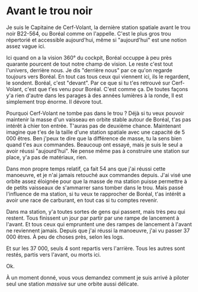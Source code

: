 # Avant le trou noir

Je suis le Capitaine de Cerf-Volant, la dernière station spatiale avant le trou noir B22-564, ou Boréal comme on l'appelle. C'est le plus gros trou répertorié et accessible aujourd'hui, même si "aujourd'hui" est une notion assez vague ici.

Ici quand on a la vision 360° du cockpit, Boréal occuppe à peu près quarante pourcent de tout notre champ de vision. Le reste c'est tout l'univers, derrière nous. Je dis "derrière nous" par ce qu'on regarde toujours vers Boréal. En tout cas tous ceux qui viennent ici, ils le regardent, le sondent. Boréal, c'est "devant". Par ce que si tu t'es retrouvé sur Cerf-Volant, c'est que t'es venu pour Boréal. C'est comme ça. De toutes façons y'a rien d'autre dans les parages à des années lumières à la ronde, Il est simplement trop énorme. Il dévore tout.

Pourquoi Cerf-Volant ne tombe pas dans le trou ? Déjà si tu veux pouvoir maintenir la masse d'un vaisseau en orbite stable autour de Boréal, t'as pas intérêt à chier ton entrée. T'auras pas de deuxième chance. Maintenant imagine que t'es de la taille d'une station spatiale avec une capacité de 5 000 êtres. Ben j'peux te dire que la différence de masse, tu la sens bien quand t'es aux commandes. Beaucoup ont essayé, mais je suis le seul a avoir réussi "aujourd'hui". Ne pense même pas à construire une station sur place, y'a pas de matériaux, rien.

Dans mon propre temps relatif, ça fait 54 ans que j'ai réussi cette manoeuvre, et je n'ai jamais retouché aux commandes depuis. J'ai visé une orbite assez éloignée pour que la masse de ma station puisse permettre à de petits vaisseaux de s'ammarrer sans tomber dans le trou. Mais passé l'influence de ma station, si tu veux te rapprocher de Boréal, t'as intérêt a avoir une race de carburant, en tout cas si tu comptes revenir.

Dans ma station, y'a toutes sortes de gens qui passent, mais très peu qui restent. Tous finissent un jour par partir par une rampe de lancement à l'avant. Et tous ceux qui empruntent une des rampes de lancement à l'avant ne reviennent jamais. Depuis que j'ai réussi la manoeuvre, j'ai vu passer 37 000 êtres. À peu de choses près, selon les logs.

Et sur les 37 000, seuls 4 sont repartis vers l'arrière. Tous les autres sont restés, partis vers l'avant, ou morts ici.

Ok.

À un moment donné, vous vous demandez comment je suis arrivé à piloter seul une station _massive_ sur une orbite aussi délicate.
